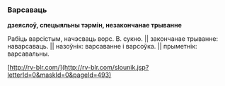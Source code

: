 ### Варсаваць
**дзеяслоў, спецыяльны тэрмін, незакончанае трыванне**

Рабіць варсістым, начэсваць ворс. В. сукно. || закончанае трыванне: наварсаваць. || назоўнік: варсаванне і варсоўка. || прыметнік: варсавальны.

<a rel="author">[http://rv-blr.com/](http://rv-blr.com/slounik.jsp?letterId=0&maskId=0&pageId=493)</a>
